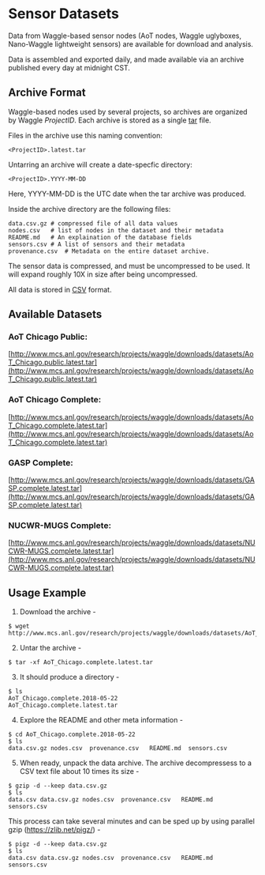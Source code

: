 <!--
waggle_topic=/data_analysis/datasets,"Sensor Datasets"
-->

# Sensor Datasets

Data from Waggle-based sensor nodes (AoT nodes, Waggle uglyboxes, Nano-Waggle lightweight sensors) are available for download and analysis. 

Data is assembled and exported daily, and made available via an archive published every day at midnight CST.  

## Archive Format

Waggle-based nodes used by several projects, so archives are organized by Waggle *ProjectID*.  Each archive is stored as a single [tar](https://en.wikipedia.org/wiki/Tar_(computing)) file. 

Files in the archive use this naming convention:

```
<ProjectID>.latest.tar
```

Untarring an archive will create a date-specfic directory:

```    
<ProjectID>.YYYY-MM-DD
```

Here, YYYY-MM-DD is the UTC date when the tar archive was produced. 

Inside the archive directory are the following files:

```
data.csv.gz	# compressed file of all data values
nodes.csv	# list of nodes in the dataset and their metadata
README.md	# An explaination of the database fields 
sensors.csv	# A list of sensors and their metadata
provenance.csv	# Metadata on the entire dataset archive.
```

The sensor data is compressed, and must be uncompressed to be used.  It will expand roughly 10X in size after being uncompressed.

All data is stored in [CSV](https://en.wikipedia.org/wiki/Comma-separated_values) format.

## Available Datasets

### AoT Chicago Public:
[http://www.mcs.anl.gov/research/projects/waggle/downloads/datasets/AoT_Chicago.public.latest.tar](http://www.mcs.anl.gov/research/projects/waggle/downloads/datasets/AoT_Chicago.public.latest.tar)
<br />
### AoT Chicago Complete:
[http://www.mcs.anl.gov/research/projects/waggle/downloads/datasets/AoT_Chicago.complete.latest.tar](http://www.mcs.anl.gov/research/projects/waggle/downloads/datasets/AoT_Chicago.complete.latest.tar)
<br />
### GASP Complete:
[http://www.mcs.anl.gov/research/projects/waggle/downloads/datasets/GASP.complete.latest.tar](http://www.mcs.anl.gov/research/projects/waggle/downloads/datasets/GASP.complete.latest.tar)
<br />
### NUCWR-MUGS Complete: 
[http://www.mcs.anl.gov/research/projects/waggle/downloads/datasets/NUCWR-MUGS.complete.latest.tar](http://www.mcs.anl.gov/research/projects/waggle/downloads/datasets/NUCWR-MUGS.complete.latest.tar)
<br />


## Usage Example 

1. Download the archive - 
```
$ wget http://www.mcs.anl.gov/research/projects/waggle/downloads/datasets/AoT_Chicago.complete.latest.tar
```

2. Untar the archive - 
```
$ tar -xf AoT_Chicago.complete.latest.tar
```

3. It should produce a directory - 
```
$ ls 
AoT_Chicago.complete.2018-05-22
AoT_Chicago.complete.latest.tar

```

4. Explore the README and other meta information - 
```
$ cd AoT_Chicago.complete.2018-05-22
$ ls 
data.csv.gz nodes.csv  provenance.csv   README.md  sensors.csv 
```

5. When ready, unpack the data archive. The archive decompressess to a 
CSV text file about 10 times its size -  

```
$ gzip -d --keep data.csv.gz
$ ls 
data.csv data.csv.gz nodes.csv  provenance.csv   README.md  sensors.csv 
```

This process can take several minutes and can be sped up by using 
parallel gzip (https://zlib.net/pigz/) -

```
$ pigz -d --keep data.csv.gz
$ ls 
data.csv data.csv.gz nodes.csv  provenance.csv   README.md  sensors.csv 
```
